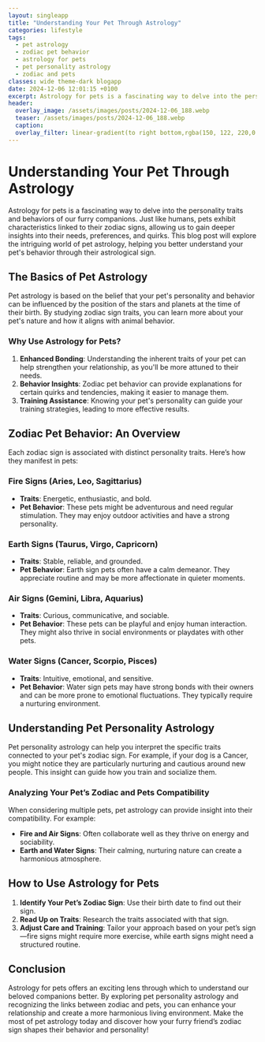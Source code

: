 ```yaml
---
layout: singleapp
title: "Understanding Your Pet Through Astrology"
categories: lifestyle
tags:
  - pet astrology
  - zodiac pet behavior
  - astrology for pets
  - pet personality astrology
  - zodiac and pets
classes: wide theme-dark blogapp
date: 2024-12-06 12:01:15 +0100
excerpt: Astrology for pets is a fascinating way to delve into the personality traits and behaviors of our furry companions. Just like humans, pets exhibit character...
header:
  overlay_image: /assets/images/posts/2024-12-06_188.webp
  teaser: /assets/images/posts/2024-12-06_188.webp
  caption: 
  overlay_filter: linear-gradient(to right bottom,rgba(150, 122, 220,0.8), rgba(255,245,208,0.5))
---
```


# Understanding Your Pet Through Astrology

Astrology for pets is a fascinating way to delve into the personality traits and behaviors of our furry companions. Just like humans, pets exhibit characteristics linked to their zodiac signs, allowing us to gain deeper insights into their needs, preferences, and quirks. This blog post will explore the intriguing world of pet astrology, helping you better understand your pet's behavior through their astrological sign.

## The Basics of Pet Astrology

Pet astrology is based on the belief that your pet's personality and behavior can be influenced by the position of the stars and planets at the time of their birth. By studying zodiac sign traits, you can learn more about your pet's nature and how it aligns with animal behavior.

### Why Use Astrology for Pets?

1. **Enhanced Bonding**: Understanding the inherent traits of your pet can help strengthen your relationship, as you'll be more attuned to their needs.
2. **Behavior Insights**: Zodiac pet behavior can provide explanations for certain quirks and tendencies, making it easier to manage them.
3. **Training Assistance**: Knowing your pet's personality can guide your training strategies, leading to more effective results.

## Zodiac Pet Behavior: An Overview

Each zodiac sign is associated with distinct personality traits. Here’s how they manifest in pets:

### Fire Signs (Aries, Leo, Sagittarius)

- **Traits**: Energetic, enthusiastic, and bold.
- **Pet Behavior**: These pets might be adventurous and need regular stimulation. They may enjoy outdoor activities and have a strong personality.

### Earth Signs (Taurus, Virgo, Capricorn)

- **Traits**: Stable, reliable, and grounded.
- **Pet Behavior**: Earth sign pets often have a calm demeanor. They appreciate routine and may be more affectionate in quieter moments.

### Air Signs (Gemini, Libra, Aquarius)

- **Traits**: Curious, communicative, and sociable.
- **Pet Behavior**: These pets can be playful and enjoy human interaction. They might also thrive in social environments or playdates with other pets.

### Water Signs (Cancer, Scorpio, Pisces)

- **Traits**: Intuitive, emotional, and sensitive.
- **Pet Behavior**: Water sign pets may have strong bonds with their owners and can be more prone to emotional fluctuations. They typically require a nurturing environment.

## Understanding Pet Personality Astrology

Pet personality astrology can help you interpret the specific traits connected to your pet's zodiac sign. For example, if your dog is a Cancer, you might notice they are particularly nurturing and cautious around new people. This insight can guide how you train and socialize them.

### Analyzing Your Pet’s Zodiac and Pets Compatibility

When considering multiple pets, pet astrology can provide insight into their compatibility. For example:

- **Fire and Air Signs**: Often collaborate well as they thrive on energy and sociability.
- **Earth and Water Signs**: Their calming, nurturing nature can create a harmonious atmosphere.

## How to Use Astrology for Pets 

1. **Identify Your Pet’s Zodiac Sign**: Use their birth date to find out their sign.
2. **Read Up on Traits**: Research the traits associated with that sign.
3. **Adjust Care and Training**: Tailor your approach based on your pet’s sign—fire signs might require more exercise, while earth signs might need a structured routine.

## Conclusion

Astrology for pets offers an exciting lens through which to understand our beloved companions better. By exploring pet personality astrology and recognizing the links between zodiac and pets, you can enhance your relationship and create a more harmonious living environment. Make the most of pet astrology today and discover how your furry friend’s zodiac sign shapes their behavior and personality!